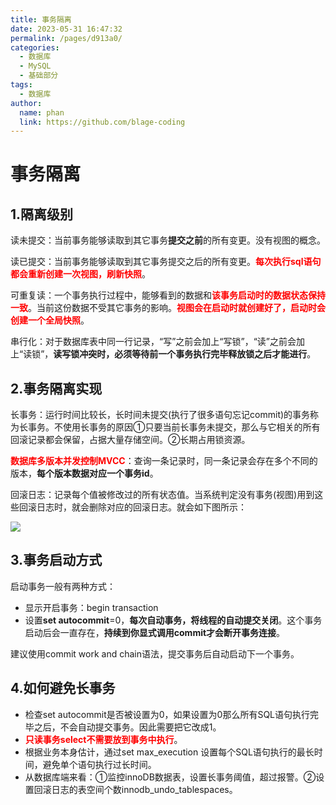 ```yaml
---
title: 事务隔离
date: 2023-05-31 16:47:32
permalink: /pages/d913a0/
categories:
  - 数据库
  - MySQL
  - 基础部分
tags:
  - 数据库
author: 
  name: phan
  link: https://github.com/blage-coding
---
```

# 事务隔离

## 1.隔离级别

读未提交：当前事务能够读取到其它事务**提交之前**的所有变更。没有视图的概念。

读已提交：当前事务能够读取到其它事务提交之后的所有变更。<font color="red">**每次执行sql语句都会重新创建一次视图，刷新快照**</font>。

可重复读：一个事务执行过程中，能够看到的数据和<font color="red">**该事务启动时的数据状态保持一致**</font>。当前这份数据不受其它事务的影响。<font color="red">**视图会在启动时就创建好了，启动时会创建一个全局快照**</font>。

串行化：对于数据库表中同一行记录，“写”之前会加上“写锁”，“读”之前会加上“读锁”，**读写锁冲突时，必须等待前一个事务执行完毕释放锁之后才能进行**。

## 2.事务隔离实现

长事务：运行时间比较长，长时间未提交(执行了很多语句忘记commit)的事务称为长事务。不使用长事务的原因①只要当前长事务未提交，那么与它相关的所有回滚记录都会保留，占据大量存储空间。②长期占用锁资源。

<font color="red">**数据库多版本并发控制MVCC**</font>：查询一条记录时，同一条记录会存在多个不同的版本，**每个版本数据对应一个事务id**。

回滚日志：记录每个值被修改过的所有状态值。当系统判定没有事务(视图)用到这些回滚日志时，就会删除对应的回滚日志。就会如下图所示：

![](https://jsd.cdn.zzko.cn/gh/blage-coding/picx-images-hosting@master/20230531/image.5pnfcvtxrpk0.webp)

## 3.事务启动方式

启动事务一般有两种方式：

- 显示开启事务：begin transaction
- 设置**set autocommit**=0，**每次自动事务，将线程的自动提交关闭**。这个事务启动后会一直存在，**持续到你显式调用commit才会断开事务连接**。

建议使用commit work and chain语法，提交事务后自动启动下一个事务。

## 4.如何避免长事务

- 检查set autocommit是否被设置为0，如果设置为0那么所有SQL语句执行完毕之后，不会自动提交事务。因此需要把它改成1。
- <font color="red">**只读事务select不需要放到事务中执行**</font>。
- 根据业务本身估计，通过set max_execution 设置每个SQL语句执行的最长时间，避免单个语句执行过长时间。
- 从数据库端来看：①监控innoDB数据表，设置长事务阈值，超过报警。②设置回滚日志的表空间个数innodb_undo_tablespaces。